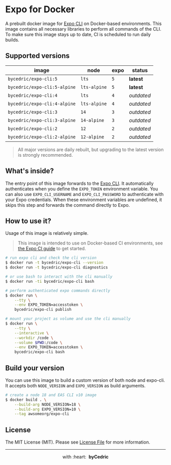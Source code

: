 # Expo for Docker

A prebuilt docker image for [Expo CLI][link-cli] on Docker-based environments.
This image contains all necessary libraries to perform all commands of the CLI.
To make sure this image stays up to date, CI is scheduled to run daily builds.

## Supported versions

| image                        | node         | expo | status     |
| ---------------------------- | ------------ | ---- | ---------- |
| `bycedric/expo-cli:5`        | `lts`        | `5`  | **latest** |
| `bycedric/expo-cli:5-alpine` | `lts-alpine` | `5`  | **latest** |
| `bycedric/expo-cli:4`        | `lts`        | `4`  | _outdated_ |
| `bycedric/expo-cli:4-alpine` | `lts-alpine` | `4`  | _outdated_ |
| `bycedric/expo-cli:3`        | `14`         | `3`  | _outdated_ |
| `bycedric/expo-cli:3-alpine` | `14-alpine`  | `3`  | _outdated_ |
| `bycedric/expo-cli:2`        | `12`         | `2`  | _outdated_ |
| `bycedric/expo-cli:2-alpine` | `12-alpine`  | `2`  | _outdated_ |

> All major versions are daily rebuilt, but upgrading to the latest version is strongly recommended.

## What's inside?

The entry point of this image forwards to the [Expo CLI][link-cli].
It automatically authenticates when you define the `EXPO_TOKEN` environment variable.
You can also use `EXPO_CLI_USERNAME` and `EXPO_CLI_PASSWORD` to authenticate with your Expo credentials.
When these environment variables are undefined, it skips this step and forwards the command directly to Expo.

## How to use it?

Usage of this image is relatively simple.

> This image is intended to use on Docker-based CI environments, see [the Expo CI guide][link-docs] to get started.

```bash
# run expo cli and check the cli version
$ docker run -t bycedric/expo-cli --version
$ docker run -t bycedric/expo-cli diagnostics

# or use bash to interact with the cli manually
$ docker run -ti bycedric/expo-cli bash

# perform authenticated expo commands directly
$ docker run \
    --tty \
    --env EXPO_TOKEN=accesstoken \
    bycedric/expo-cli publish

# mount your project as volume and use the cli manually
$ docker run \
    --tty \
    --interactive \
    --workdir /code \
    --volume $PWD:/code \
    --env EXPO_TOKEN=accesstoken \
    bycedric/expo-cli bash
```

## Build your version

You can use this image to build a custom version of both node and expo-cli.
It accepts both `NODE_VERSION` and `EXPO_VERSION` as build arguments.

```bash
# create a node 18 and EAS CLI v10 image
$ docker build . \
    --build-arg NODE_VERSION=18 \
    --build-arg EXPO_VERSION=10 \
    --tag awsomeorg/expo-cli
```

## License

The MIT License (MIT). Please see [License File](LICENSE.md) for more information.

---

<p align="center">
    with&nbsp:heart:&nbsp&nbsp<strong>byCedric</strong>
</p>

[link-cli]: https://docs.expo.io/workflow/expo-cli/
[link-docs]: https://docs.expo.io/guides/setting-up-continuous-integration/
